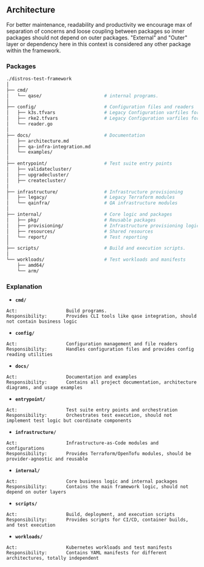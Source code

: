 ## Architecture

For better maintenance, readability and productivity we encourage max of separation of concerns and loose coupling between packages so inner packages should not depend on outer packages. "External" and "Outer" layer or dependency here in this context is considered any other package within the framework.

### Packages

```bash
./distros-test-framework
│
├── cmd/
│   └── qase/                       # internal programs.
│
├── config/                         # Configuration files and readers
│   ├── k3s.tfvars                  # Legacy Configuration varfiles for k3s
│   ├── rke2.tfvars                 # Legacy Configuration varfiles for rke2
│   └── reader.go
│
├── docs/                           # Documentation
│   ├── architecture.md
│   ├── qa-infra-integration.md
│   └── examples/
│
├── entrypoint/                     # Test suite entry points
│   ├── validatecluster/
│   ├── upgradecluster/
│   ├── createcluster/
│
├── infrastructure/                 # Infrastructure provisioning
│   ├── legacy/                     # Legacy Terraform modules
│   └── qainfra/                    # QA infrastructure modules
│
├── internal/                       # Core logic and packages
│   ├── pkg/                        # Reusable packages
│   ├── provisioning/               # Infrastructure provisioning logic
│   ├── resources/                  # Shared resources
│   └── report/                     # Test reporting
│
├── scripts/                        # Build and execution scripts.
│
└── workloads/                      # Test workloads and manifests
    ├── amd64/
    └── arm/
```

### Explanation

- **`cmd/`**

```
Act:                  Build programs.
Responsibility:       Provides CLI tools like qase integration, should not contain business logic
```

- **`config/`**

```
Act:                  Configuration management and file readers
Responsibility:       Handles configuration files and provides config reading utilities
```

- **`docs/`**

```
Act:                  Documentation and examples
Responsibility:       Contains all project documentation, architecture diagrams, and usage examples
```

- **`entrypoint/`**

```
Act:                  Test suite entry points and orchestration
Responsibility:       Orchestrates test execution, should not implement test logic but coordinate components
```

- **`infrastructure/`**

```
Act:                  Infrastructure-as-Code modules and configurations
Responsibility:       Provides Terraform/OpenTofu modules, should be provider-agnostic and reusable
```

- **`internal/`**

```
Act:                  Core business logic and internal packages
Responsibility:       Contains the main framework logic, should not depend on outer layers
```

- **`scripts/`**

```
Act:                  Build, deployment, and execution scripts
Responsibility:       Provides scripts for CI/CD, container builds, and test execution
```

- **`workloads/`**

```
Act:                  Kubernetes workloads and test manifests
Responsibility:       Contains YAML manifests for different architectures, totally independent
```
